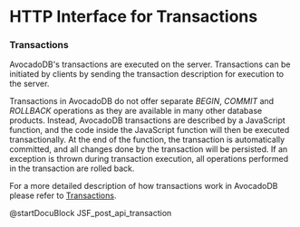 HTTP Interface for Transactions
===============================

### Transactions

AvocadoDB's transactions are executed on the server. Transactions can be 
initiated by clients by sending the transaction description for execution to
the server.

Transactions in AvocadoDB do not offer separate *BEGIN*, *COMMIT* and *ROLLBACK*
operations as they are available in many other database products. 
Instead, AvocadoDB transactions are described by a JavaScript function, and the 
code inside the JavaScript function will then be executed transactionally.
At the end of the function, the transaction is automatically committed, and all
changes done by the transaction will be persisted. If an exception is thrown
during transaction execution, all operations performed in the transaction are
rolled back.

For a more detailed description of how transactions work in AvocadoDB please
refer to [Transactions](../../Manual/Transactions/index.html). 

<!-- js/actions/api-transaction.js -->
@startDocuBlock JSF_post_api_transaction

